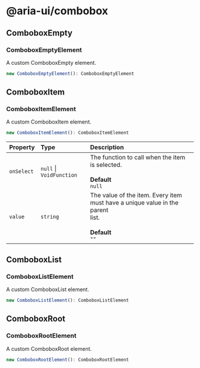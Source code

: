 # @aria-ui/combobox

## ComboboxEmpty

### ComboboxEmptyElement

A custom ComboboxEmpty element.

```ts
new ComboboxEmptyElement(): ComboboxEmptyElement
```

## ComboboxItem

### ComboboxItemElement

A custom ComboboxItem element.

```ts
new ComboboxItemElement(): ComboboxItemElement
```

| Property | Type | Description |
| :-- | :-- | :-- |
| `onSelect` | `null` \| `VoidFunction` | The function to call when the item is selected.<br /><br />**Default**<br />`null` |
| `value` | `string` | The value of the item. Every item must have a unique value in the parent<br />list.<br /><br />**Default**<br />`""` |

## ComboboxList

### ComboboxListElement

A custom ComboboxList element.

```ts
new ComboboxListElement(): ComboboxListElement
```

## ComboboxRoot

### ComboboxRootElement

A custom ComboboxRoot element.

```ts
new ComboboxRootElement(): ComboboxRootElement
```
